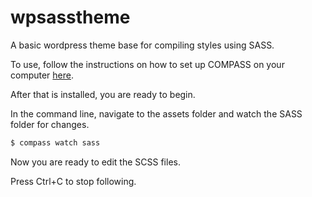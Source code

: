# wpsasstheme

A basic wordpress theme base for compiling styles using SASS.

To use, follow the instructions on how to set up COMPASS on your computer [here](http://compass-style.org/install/). 

After that is installed, you are ready to begin. 

In the command line, navigate to the assets folder and watch the SASS folder for changes.

```php
$ compass watch sass
```
Now you are ready to edit the SCSS files.

Press Ctrl+C to stop following.
